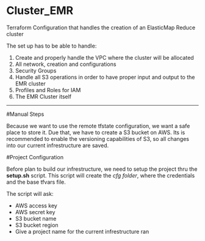 # Cluster_EMR
Terraform Configuration that handles the creation of an ElasticMap Reduce cluster

The set up has to be able to handle:
1. Create and properly handle the VPC where the cluster will be allocated 
2. All network, creation and configurations
3. Security Groups
4. Handle all S3 operations in order to have proper input and output to the EMR cluster
5. Profiles and Roles for IAM
6. The EMR Cluster itself

---

#Manual Steps

Because we want to use the remote tfstate configuration, we want a safe place to store it. Due that, we have to create a S3 bucket on AWS. Its is recommended to enable the versioning capabilities of S3, so all changes into our current infrestructure are saved.



#Project Configuration 

Before plan to build our infrestructure, we need to setup the project thru the **setup.sh** script. This script will create the *cfg folder*, where the credentials and the base tfvars file.

The script will ask:

* AWS access key
* AWS secret key
* S3 bucket name
* S3 bucket region
* Give a project name for the current infrestructure ran


